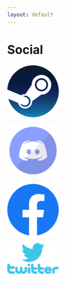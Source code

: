```yaml
---
layout: default
---
```


# Social

<html>
<body>

<p>
  <a href="https://steamcommunity.com/id/18345212451234512345">
    <img alt="steam website" src="assets/images/480px-Steam_icon_logo.svg.png" width="120" />
  </a>
</p>
<p>
  <a href="https://discord.gg/RwSKr6K">
     <img  alt="discord website" src="assets/images/discord-512.png" width="120" />
  </a>
</p>
<p>
  <a href="https://www.facebook.com/raitis.puhovs">
     <img  alt="facebook website" src="assets/images/Facebook_Logo_(2019).png" width="120" />
  </a>
</p>
<p>
  <a href="https://twitter.com/RaitisPuhovs">
     <img  alt="twitter website" src="assets/images/twitter-logo-C591CF37A1-seeklogo.com.png" width="120" />
  </a>
</p>

</body>
</html>
